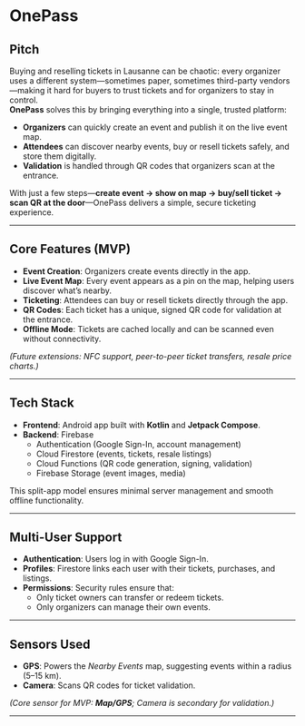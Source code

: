 # OnePass

## Pitch

Buying and reselling tickets in Lausanne can be chaotic: every organizer uses a different system—sometimes paper, sometimes third-party vendors—making it hard for buyers to trust tickets and for organizers to stay in control.  
**OnePass** solves this by bringing everything into a single, trusted platform:

- **Organizers** can quickly create an event and publish it on the live event map.  
- **Attendees** can discover nearby events, buy or resell tickets safely, and store them digitally.  
- **Validation** is handled through QR codes that organizers scan at the entrance.  

With just a few steps—**create event → show on map → buy/sell ticket → scan QR at the door**—OnePass delivers a simple, secure ticketing experience.

---

## Core Features (MVP)

- **Event Creation**: Organizers create events directly in the app.  
- **Live Event Map**: Every event appears as a pin on the map, helping users discover what’s nearby.  
- **Ticketing**: Attendees can buy or resell tickets directly through the app.  
- **QR Codes**: Each ticket has a unique, signed QR code for validation at the entrance.  
- **Offline Mode**: Tickets are cached locally and can be scanned even without connectivity.  

*(Future extensions: NFC support, peer-to-peer ticket transfers, resale price charts.)*

---

## Tech Stack

- **Frontend**: Android app built with **Kotlin** and **Jetpack Compose**.  
- **Backend**: Firebase  
  - Authentication (Google Sign-In, account management)  
  - Cloud Firestore (events, tickets, resale listings)  
  - Cloud Functions (QR code generation, signing, validation)  
  - Firebase Storage (event images, media)  

This split-app model ensures minimal server management and smooth offline functionality.

---

## Multi-User Support

- **Authentication**: Users log in with Google Sign-In.  
- **Profiles**: Firestore links each user with their tickets, purchases, and listings.  
- **Permissions**: Security rules ensure that:
  - Only ticket owners can transfer or redeem tickets.  
  - Only organizers can manage their own events.  

---

## Sensors Used

- **GPS**: Powers the *Nearby Events* map, suggesting events within a radius (5–15 km).  
- **Camera**: Scans QR codes for ticket validation.  

*(Core sensor for MVP: **Map/GPS**; Camera is secondary for validation.)*

---

